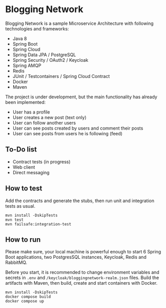 # Blogging Network

Blogging Network is a sample Microservice Architecture with 
following technologies and frameworks:

- Java 8
- Spring Boot
- Spring Cloud
- Spring Data JPA / PostgreSQL
- Spring Security / OAuth2 / Keycloak
- Spring AMQP
- Redis
- JUnit / Testcontainers / Spring Cloud Contract
- Docker
- Maven

The project is under development, but the main functionality has already been 
implemented:

- User has a profile
- User creates a new post (text only)
- User can follow another users
- User can see posts created by users and comment their posts
- User can see posts from users he is following (feed)

## To-Do list

- Contract tests (in progress)
- Web client
- Direct messaging

## How to test

Add the contracts and generate the stubs, then run unit and integration tests as usual.

```
mvn install -DskipTests
mvn test
mvn failsafe:integration-test
```

## How to run

Please make sure, your local machine is powerful enough to start 6 Spring Boot 
applications, two PostgresSQL instances, Keycloak, Redis and RabbitMQ. 

Before you start, it is recommended to change environment variables and secrets
in `.env` and  `/keycloak/bloggingnetwork-realm.json` files. 
Build the artifacts with Maven, then build, create and start containers 
with Docker. 

```
mvn install -DskipTests
docker compose build
docker compose up
```



